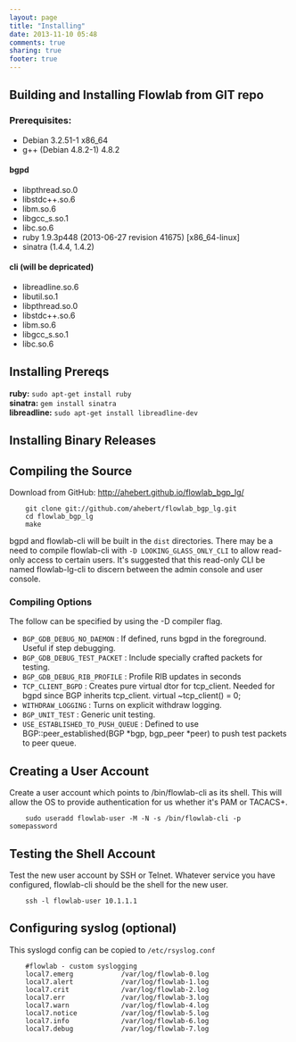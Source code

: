 ```yaml
---
layout: page
title: "Installing"
date: 2013-11-10 05:48
comments: true
sharing: true
footer: true
---
```

## Building and Installing Flowlab from GIT repo
### Prerequisites:
* Debian 3.2.51-1 x86_64
* g++ (Debian 4.8.2-1) 4.8.2

#### bgpd
* libpthread.so.0
* libstdc++.so.6
* libm.so.6
* libgcc_s.so.1
* libc.so.6
* ruby 1.9.3p448 (2013-06-27 revision 41675) [x86_64-linux]
* sinatra (1.4.4, 1.4.2)

#### cli (will be depricated)
* libreadline.so.6
* libutil.so.1
* libpthread.so.0
* libstdc++.so.6
* libm.so.6
* libgcc_s.so.1
* libc.so.6

## Installing Prereqs
__ruby:__ 			``sudo apt-get install ruby``<br>
__sinatra:__ 		``gem install sinatra``<br>
__libreadline:__ 	``sudo apt-get install libreadline-dev``

## Installing Binary Releases


## Compiling the Source
Download from GitHub: http://ahebert.github.io/flowlab_bgp_lg/

        git clone git://github.com/ahebert/flowlab_bgp_lg.git
        cd flowlab_bgp_lg
        make

bgpd and flowlab-cli will be built in the `dist` directories. There may be a need to compile flowlab-cli with `-D LOOKING_GLASS_ONLY_CLI` to allow read-only access to certain users. It's suggested that this read-only CLI be named flowlab-lg-cli to discern between the admin console and user console.

### Compiling Options
The follow can be specified by using the -D compiler flag.

* `BGP_GDB_DEBUG_NO_DAEMON`         : If defined, runs bgpd in the foreground.
                                    Useful if step debugging.
* `BGP_GDB_DEBUG_TEST_PACKET`       : Include specially crafted packets for testing.
* `BGP_GDB_DEBUG_RIB_PROFILE`       : Profile RIB updates in seconds
* `TCP_CLIENT_BGPD`                 : Creates pure virtual dtor for tcp_client. Needed
                                    for bgpd since BGP inherits tcp_client.
                                    virtual ~tcp_client() = 0;
* `WITHDRAW_LOGGING`                : Turns on explicit withdraw logging.
* `BGP_UNIT_TEST`                   : Generic unit testing.
* `USE_ESTABLISHED_TO_PUSH_QUEUE`   : Defined to use BGP::peer_established(BGP *bgp, bgp_peer *peer)
                                    to push test packets to peer queue.


## Creating a User Account
Create a user account which points to /bin/flowlab-cli as its shell. This will allow the OS to provide authentication for us whether it's PAM or TACACS+.

        sudo useradd flowlab-user -M -N -s /bin/flowlab-cli -p somepassword

## Testing the Shell Account
Test the new user account by SSH or Telnet. Whatever service you have configured, flowlab-cli should be the shell for the new user.

        ssh -l flowlab-user 10.1.1.1

## Configuring syslog (optional)
This syslogd config can be copied to `/etc/rsyslog.conf`

        #flowlab - custom syslogging
        local7.emerg            /var/log/flowlab-0.log
        local7.alert            /var/log/flowlab-1.log
        local7.crit             /var/log/flowlab-2.log
        local7.err              /var/log/flowlab-3.log
        local7.warn             /var/log/flowlab-4.log
        local7.notice           /var/log/flowlab-5.log
        local7.info             /var/log/flowlab-6.log
        local7.debug            /var/log/flowlab-7.log